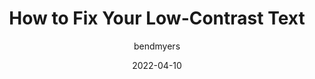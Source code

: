 ---
author: bendmyers
date: 2022-04-10
permalink: false
tags:
  - accessibility
  - colors
  - contrast
target_url: https://benmyers.dev/blog/fix-low-contrast-text/
title: How to Fix Your Low-Contrast Text
---